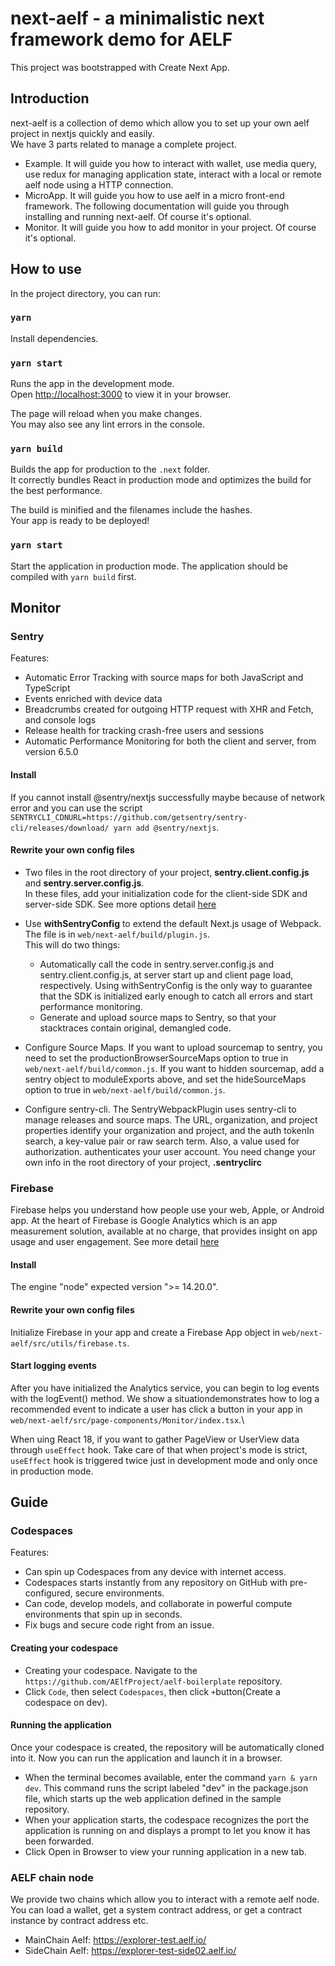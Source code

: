 # next-aelf - a minimalistic next framework demo for AELF

This project was bootstrapped with Create Next App.

## Introduction

next-aelf is a collection of demo which allow you to set up your own aelf project in nextjs quickly and easily.\
We have 3 parts related to manage a complete project.

- Example. It will guide you how to interact with wallet, use media query, use redux for managing application state, interact with a local or remote aelf node using a HTTP connection.
- MicroApp. It will guide you how to use aelf in a micro front-end framework. The following documentation will guide you through installing and running next-aelf. Of course it's optional.
- Monitor. It will guide you how to add monitor in your project. Of course it's optional.

## How to use

In the project directory, you can run:

### `yarn`

Install dependencies.

### `yarn start`

Runs the app in the development mode.\
Open [http://localhost:3000](http://localhost:3000) to view it in your browser.

The page will reload when you make changes.\
You may also see any lint errors in the console.

### `yarn build`

Builds the app for production to the `.next` folder.\
It correctly bundles React in production mode and optimizes the build for the best performance.

The build is minified and the filenames include the hashes.\
Your app is ready to be deployed!

### `yarn start`

Start the application in production mode. The application should be compiled with `yarn build` first.

## Monitor

### Sentry

Features:

- Automatic Error Tracking with source maps for both JavaScript and TypeScript
- Events enriched with device data
- Breadcrumbs created for outgoing HTTP request with XHR and Fetch, and console logs
- Release health for tracking crash-free users and sessions
- Automatic Performance Monitoring for both the client and server, from version 6.5.0

#### Install

If you cannot install @sentry/nextjs successfully maybe because of network error and you can use the script `SENTRYCLI_CDNURL=https://github.com/getsentry/sentry-cli/releases/download/ yarn add @sentry/nextjs`.

#### Rewrite your own config files

- Two files in the root directory of your project, **sentry.client.config.js** and **sentry.server.config.js**.\
  In these files, add your initialization code for the client-side SDK and server-side SDK. See more options detail [here](https://docs.sentry.io/platforms/javascript/guides/nextjs/configuration/)

- Use **withSentryConfig** to extend the default Next.js usage of Webpack. The file is in `web/next-aelf/build/plugin.js`.\
  This will do two things:

  - Automatically call the code in sentry.server.config.js and sentry.client.config.js, at server start up and client page load, respectively. Using withSentryConfig is the only way to guarantee that the SDK is initialized early enough to catch all errors and start performance monitoring.
  - Generate and upload source maps to Sentry, so that your stacktraces contain original, demangled code.

- Configure Source Maps. If you want to upload sourcemap to sentry, you need to set the productionBrowserSourceMaps option to true in `web/next-aelf/build/common.js`. If you want to hidden sourcemap, add a sentry object to moduleExports above, and set the hideSourceMaps option to true in `web/next-aelf/build/common.js`.

- Configure sentry-cli. The SentryWebpackPlugin uses sentry-cli to manage releases and source maps. The URL, organization, and project properties identify your organization and project, and the auth tokenIn search, a key-value pair or raw search term. Also, a value used for authorization. authenticates your user account. You need change your own info in the root directory of your project, **.sentryclirc**

### Firebase

Firebase helps you understand how people use your web, Apple, or Android app. At the heart of Firebase is Google Analytics which is an app measurement solution, available at no charge, that provides insight on app usage and user engagement. See more detail [here](https://firebase.google.com/docs/analytics/)

#### Install

The engine "node" expected version ">= 14.20.0".

#### Rewrite your own config files

Initialize Firebase in your app and create a Firebase App object in `web/next-aelf/src/utils/firebase.ts`.

#### Start logging events

After you have initialized the Analytics service, you can begin to log events with the logEvent() method. We show a situationdemonstrates how to log a recommended event to indicate a user has click a button in your app in `web/next-aelf/src/page-components/Monitor/index.tsx`.\

When uing React 18, if you want to gather PageView or UserView data through `useEffect` hook. Take care of that when project's mode is strict, `useEffect` hook is triggered twice just in development mode and only once in production mode.

## Guide

### Codespaces

Features:

- Can spin up Codespaces from any device with internet access.
- Codespaces starts instantly from any repository on GitHub with pre-configured, secure environments.
- Can code, develop models, and collaborate in powerful compute environments that spin up in seconds.
- Fix bugs and secure code right from an issue.

#### Creating your codespace

- Creating your codespace. Navigate to the `https://github.com/AElfProject/aelf-boilerplate` repository.
- Click `Code`, then select `Codespaces`, then click `+`button(Create a codespace on dev).

#### Running the application

Once your codespace is created, the repository will be automatically cloned into it. Now you can run the application and launch it in a browser.

- When the terminal becomes available, enter the command `yarn & yarn dev`. This command runs the script labeled "dev" in the package.json file, which starts up the web application defined in the sample repository.
- When your application starts, the codespace recognizes the port the application is running on and displays a prompt to let you know it has been forwarded.
- Click Open in Browser to view your running application in a new tab.

### AELF chain node

We provide two chains which allow you to interact with a remote aelf node. You can load a wallet, get a system contract address, or get a contract instance by contract address etc.

- MainChain Aelf: https://explorer-test.aelf.io/
- SideChain Aelf: https://explorer-test-side02.aelf.io/
